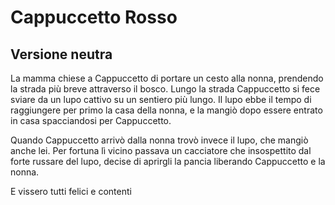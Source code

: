 
# Cappuccetto Rosso
## Versione neutra

La mamma chiese a Cappuccetto di portare un cesto alla nonna, prendendo la strada più breve attraverso il bosco.
Lungo la strada Cappuccetto si fece sviare da un lupo cattivo su un sentiero più lungo.
Il lupo ebbe il tempo di raggiungere per primo la casa della nonna, e la mangiò dopo essere entrato in casa spacciandosi per Cappuccetto.

Quando Cappuccetto arrivò dalla nonna trovò invece il lupo, che mangiò anche lei.
Per fortuna lì vicino passava un cacciatore che insospettito dal forte russare del lupo, decise di aprirgli la pancia liberando Cappuccetto e la nonna.

E vissero tutti felici e contenti
